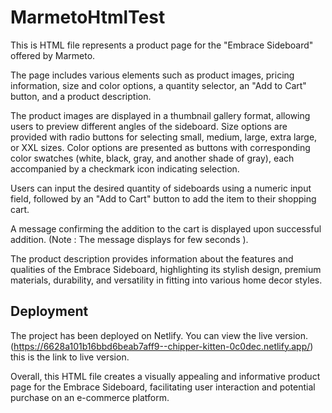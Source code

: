 # MarmetoHtmlTest
This is HTML file represents a product page for the "Embrace Sideboard" offered by Marmeto.

The page includes various elements such as product images, pricing information, size and color options, a quantity selector, an "Add to Cart" button, and a product description.

The product images are displayed in a thumbnail gallery format, allowing users to preview different angles of the sideboard. Size options are provided with radio buttons for selecting small, medium, large, extra large, or XXL sizes. Color options are presented as buttons with corresponding color swatches (white, black, gray, and another shade of gray), each accompanied by a checkmark icon indicating selection.

Users can input the desired quantity of sideboards using a numeric input field, followed by an "Add to Cart" button to add the item to their shopping cart.

A message confirming the addition to the cart is displayed upon successful addition.
(Note : The message displays for few seconds ).

The product description provides information about the features and qualities of the Embrace Sideboard, highlighting its stylish design, premium materials, durability, and versatility in fitting into various home decor styles.

## Deployment

The project has been deployed on Netlify. You can view the live version.
(https://6628a101b16bbd6beab7aff9--chipper-kitten-0c0dec.netlify.app/) this is the link to live version.

Overall, this HTML file creates a visually appealing and informative product page for the Embrace Sideboard, facilitating user interaction and potential purchase on an e-commerce platform.
